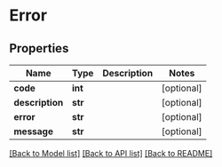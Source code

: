 # Error

## Properties
Name | Type | Description | Notes
------------ | ------------- | ------------- | -------------
**code** | **int** |  | [optional] 
**description** | **str** |  | [optional] 
**error** | **str** |  | [optional] 
**message** | **str** |  | [optional] 

[[Back to Model list]](../README.md#documentation-for-models) [[Back to API list]](../README.md#documentation-for-api-endpoints) [[Back to README]](../README.md)


